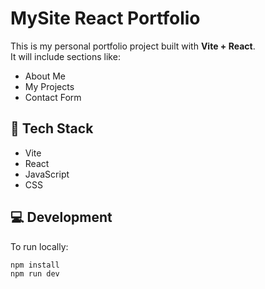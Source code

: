 # MySite React Portfolio

This is my personal portfolio project built with **Vite + React**.  
It will include sections like:

- About Me
- My Projects
- Contact Form

## 🚀 Tech Stack

- Vite
- React
- JavaScript
- CSS

## 💻 Development

To run locally:

```bash
npm install
npm run dev
```
